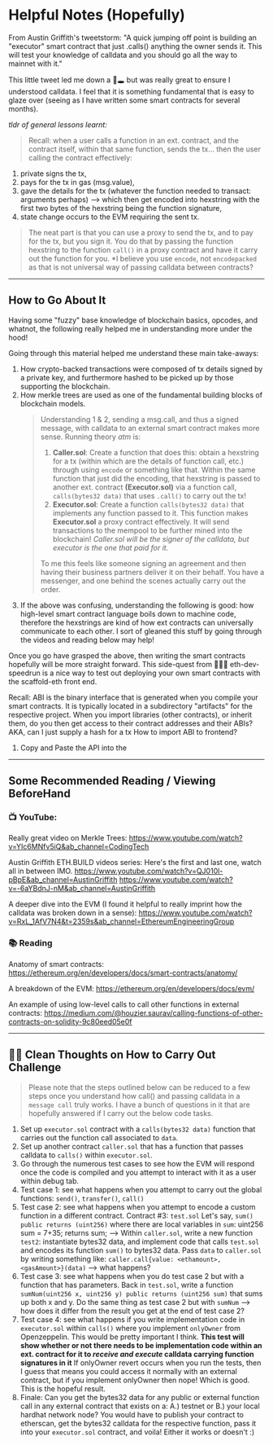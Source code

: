 # Helpful Notes (Hopefully)

From Austin Griffith's tweetstorm: "A quick jumping off point is building an "executor" smart contract that just .calls() anything the owner sends it.
This will test your knowledge of calldata and you should go all the way to mainnet with it."

This little tweet led me down a 🐇🕳 but was really great to ensure I understood calldata. I feel that it is something fundamental that is easy to glaze over (seeing as I have written some smart contracts for several months).

_tldr of general lessons learnt:_

> Recall: when a user calls a function in an ext. contract, and the contract itself, within that same function, sends the tx... then the user calling the contract effectively:

1. private signs the tx,
2. pays for the tx in gas (msg.value),
3. gave the details for the tx (whatever the function needed to transact: arguments perhaps) --> which then get encoded into hexstring with the first two bytes of the hexstring being the function signature,
4. state change occurs to the EVM requiring the sent tx.

> The neat part is that you can use a proxy to send the tx, and to pay for the tx, but you sign it. You do that by passing the function hexstring to the function `call()` in a proxy contract and have it carry out the function for you. \*I believe you use `encode`, not `encodepacked` as that is not universal way of passing calldata between contracts?

---

## How to Go About It

Having some "fuzzy" base knowledge of blockchain basics, opcodes, and whatnot, the following really helped me in understanding more under the hood!

Going through this material helped me understand these main take-aways:

1. How crypto-backed transactions were composed of tx details signed by a private key, and furthermore hashed to be picked up by those supporting the blockchain.
2. How merkle trees are used as one of the fundamental building blocks of blockchain models.
   > Understanding 1 & 2, sending a msg.call, and thus a signed message, with calldata to an external smart contract makes more sense. Running theory _atm_ is:
   >
   > 1. **Caller.sol**: Create a function that does this: obtain a hexstring for a tx (within which are the details of function call, etc.) through using `encode` or something like that. Within the same function that just did the encoding, that hexstring is passed to another ext. contract **(Executor.sol)** via a function call, `calls(bytes32 data)` that uses `.call()` to carry out the tx!
   > 2. **Executor.sol**: Create a function `calls(bytes32 data)` that implements any function passed to it. This function makes **Executor.sol** a proxy contract effectively. It will send transactions to the mempool to be further mined into the blockchain! _Caller.sol will be the signer of the calldata, but executor is the one that paid for it._
   >
   > To me this feels like someone signing an agreement and then having their business partners deliver it on their behalf. You have a messenger, and one behind the scenes actually carry out the order.
3. If the above was confusing, understanding the following is good: how high-level smart contract language boils down to machine code, therefore the hexstrings are kind of how ext contracts can universally communicate to each other. I sort of gleaned this stuff by going through the videos and reading below may help!

Once you go have grasped the above, then writing the smart contracts hopefully will be more straight forward. This side-quest from 🏃🏻‍♂️ eth-dev-speedrun is a nice way to test out deploying your own smart contracts with the scaffold-eth front end.

Recall:
ABI is the binary interface that is generated when you compile your smart contracts. It is typically located in a subdirectory "artifacts" for the respective project. When you import libraries (other contracts), or inherit them, do you then get access to their contract addresses and their ABIs? AKA, can I just supply a hash for a tx
How to import ABI to frontend?

1. Copy and Paste the API into the

---

## Some Recommended Reading / Viewing BeforeHand

### 📺 YouTube:

Really great video on Merkle Trees: https://www.youtube.com/watch?v=YIc6MNfv5iQ&ab_channel=CodingTech

Austin Griffith ETH.BUILD videos series: Here's the first and last one, watch all in between IMO.
https://www.youtube.com/watch?v=QJ010l-pBpE&ab_channel=AustinGriffith
https://www.youtube.com/watch?v=-6aYBdnJ-nM&ab_channel=AustinGriffith

A deeper dive into the EVM (I found it helpful to really imprint how the calldata was broken down in a sense): https://www.youtube.com/watch?v=RxL_1AfV7N4&t=2359s&ab_channel=EthereumEngineeringGroup

### 📚 Reading

Anatomy of smart contracts: https://ethereum.org/en/developers/docs/smart-contracts/anatomy/

A breakdown of the EVM: https://ethereum.org/en/developers/docs/evm/

An example of using low-level calls to call other functions in external contracts: https://medium.com/@houzier.saurav/calling-functions-of-other-contracts-on-solidity-9c80eed05e0f

---

## 💪🏼 Clean Thoughts on How to Carry Out Challenge

> Please note that the steps outlined below can be reduced to a few steps once you understand how call() and passing calldata in a `message call` truly works. I have a bunch of questions in it that are hopefully answered if I carry out the below code tasks.

1. Set up `executor.sol` contract with a `calls(bytes32 data)` function that carries out the function call associated to `data`.
2. Set up another contract `caller.sol` that has a function that passes calldata to `calls()` within `executor.sol`.
3. Go through the numerous test cases to see how the EVM will respond once the code is compiled and you attempt to interact with it as a user within debug tab.
4. Test case 1: see what happens when you attempt to carry out the global functions: `send()`, `transfer()`, `call()`
5. Test case 2: see what happens when you attempt to encode a custom function in a different contract. Contract #3: `test.sol` Let's say, `sum() public returns (uint256)` where there are local variables in `sum`: uint256 sum = 7+35; returns sum; --> Within `caller.sol`, write a new function `test2`: instantiate bytes32 data, and implement code that calls `test.sol` and encodes its function `sum()` to bytes32 data. Pass `data` to `caller.sol` by writing something like: `caller.call{value: <ethamount>, <gasAmount>}(data)` --> what happens?
6. Test case 3: see what happens when you do test case 2 but with a function that has parameters. Back in `test.sol`, write a function `sumNum(uint256 x, uint256 y) public returns (uint256 sum)` that sums up both x and y. Do the same thing as test case 2 but with `sumNum` --> how does it differ from the result you get at the end of test case 2?
7. Test case 4: see what happens if you write implementation code in `executor.sol` within `calls()` where you implement `onlyOwner` from Openzeppelin. This would be pretty important I think. **This test will show whether or not there needs to be implementation code within an ext. contract for it to _receive and execute_ calldata carrying function signatures in it** If onlyOwner revert occurs when you run the tests, then I guess that means you could access it normally with an external contract, but if you implement onlyOwner then nope! Which is good. This is the hopeful result.
8. Finale: Can you get the bytes32 data for any public or external function call in any external contract that exists on a: A.) testnet or B.) your local hardhat network node? You would have to publish your contract to etherscan, get the bytes32 calldata for the respective function, pass it into your `executor.sol` contract, and voila! Either it works or doesn't :)
